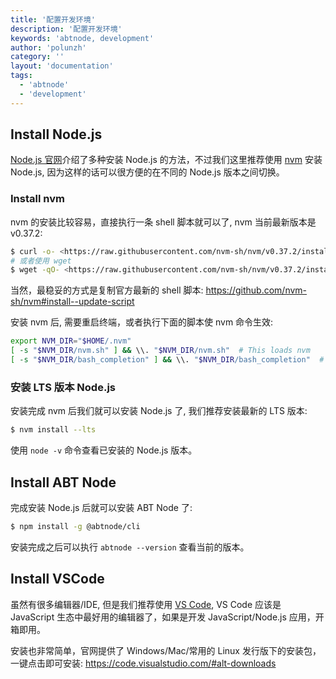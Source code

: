 ```yaml
---
title: '配置开发环境'
description: '配置开发环境'
keywords: 'abtnode, development'
author: 'polunzh'
category: ''
layout: 'documentation'
tags:
  - 'abtnode'
  - 'development'
---
```


## Install Node.js

[Node.js 官网](https://nodejs.org/en/download/)介绍了多种安装 Node.js 的方法，不过我们这里推荐使用 [nvm](https://github.com/nvm-sh/nvm) 安装 Node.js, 因为这样的话可以很方便的在不同的 Node.js 版本之间切换。

### Install nvm

nvm 的安装比较容易，直接执行一条 shell 脚本就可以了, nvm 当前最新版本是 v0.37.2:

```bash
$ curl -o- <https://raw.githubusercontent.com/nvm-sh/nvm/v0.37.2/install.sh> | bash
# 或者使用 wget
$ wget -qO- <https://raw.githubusercontent.com/nvm-sh/nvm/v0.37.2/install.sh> | bash
```

当然，最稳妥的方式是复制官方最新的 shell 脚本: https://github.com/nvm-sh/nvm#install--update-script

安装 nvm 后, 需要重启终端，或者执行下面的脚本使 nvm 命令生效:

```bash
export NVM_DIR="$HOME/.nvm"
[ -s "$NVM_DIR/nvm.sh" ] && \\. "$NVM_DIR/nvm.sh"  # This loads nvm
[ -s "$NVM_DIR/bash_completion" ] && \\. "$NVM_DIR/bash_completion"  # This loads nvm bash_completion
```

### 安装 LTS 版本 Node.js

安装完成 nvm 后我们就可以安装 Node.js 了, 我们推荐安装最新的 LTS 版本:

```bash
$ nvm install --lts
```

使用 `node -v` 命令查看已安装的 Node.js 版本。

## Install ABT Node

完成安装 Node.js 后就可以安装 ABT Node 了:

```bash
$ npm install -g @abtnode/cli
```

安装完成之后可以执行 `abtnode --version` 查看当前的版本。

## Install VSCode

虽然有很多编辑器/IDE, 但是我们推荐使用 [VS Code](https://code.visualstudio.com/), VS Code 应该是 JavaScript 生态中最好用的编辑器了，如果是开发 JavaScript/Node.js 应用，开箱即用。

安装也非常简单，官网提供了 Windows/Mac/常用的 Linux 发行版下的安装包，一键点击即可安装: https://code.visualstudio.com/#alt-downloads
